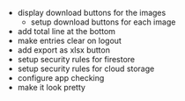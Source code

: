 - display download buttons for the images
  - setup download buttons for each image
- add total line at the bottom
- make entries clear on logout
- add export as xlsx button
- setup security rules for firestore
- setup security rules for cloud storage
- configure app checking
- make it look pretty
